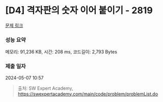 # [D4] 격자판의 숫자 이어 붙이기 - 2819 

[문제 링크](https://swexpertacademy.com/main/code/problem/problemDetail.do?contestProbId=AV7I5fgqEogDFAXB) 

### 성능 요약

메모리: 91,236 KB, 시간: 208 ms, 코드길이: 2,793 Bytes

### 제출 일자

2024-05-07 10:57



> 출처: SW Expert Academy, https://swexpertacademy.com/main/code/problem/problemList.do